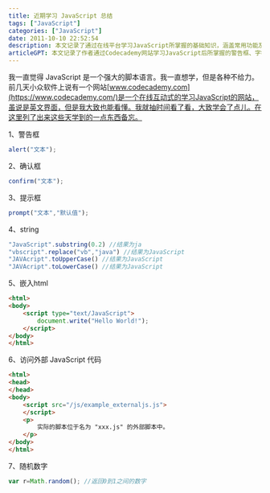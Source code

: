 ```yaml
---
title: 近期学习 JavaScript 总结
tags: ["JavaScript"]
categories: ["JavaScript"]
date: 2011-10-10 22:52:54
description: 本文记录了通过在线平台学习JavaScript所掌握的基础知识，涵盖常用功能及代码示例。
articleGPT: 本文记录了作者通过Codecademy网站学习JavaScript后所掌握的警告框、字符串操作等基础知识和常用功能，以作个人备忘。
---
```


我一直觉得 JavaScript 是一个强大的脚本语言。我一直想学，但是各种不给力。前几天小众软件上说有一个网站[www.codecademy.com](https://www.codecademy.com/)是一个在线互动式的学习JavaScript的网站，虽说是英文界面，但是我大致也能看懂。我就抽时间看了看，大致学会了点儿。在这里列了出来这些天学到的一点东西备忘。

1、警告框

```JavaScript
alert("文本");
```

2、确认框

```JavaScript
confirm("文本");
```

3、提示框

```JavaScript
prompt("文本","默认值");
```

4、string

```JavaScript
"JavaScript".substring(0.2) //结果为ja
"vbscript".replace("vb","java") //结果为JavaScript
"JAVAcript".toUpperCase() //结果为JavaScript
"JAVAcript".toLowerCase() //结果为JavaScript
```

5、嵌入html

```html
<html>
<body>
    <script type="text/JavaScript">
        document.write("Hello World!");
    </script>
</body>
</html>
```

6、访问外部 JavaScript 代码

```html
<html>
<head>
</head>
<body>
    <script src="/js/example_externaljs.js">
    </script>
    <p>
        实际的脚本位于名为 "xxx.js" 的外部脚本中。
    </p>
</body>
</html>
```

7、随机数字

```JavaScript
var r=Math.random(); //返回0到1之间的数字
```

